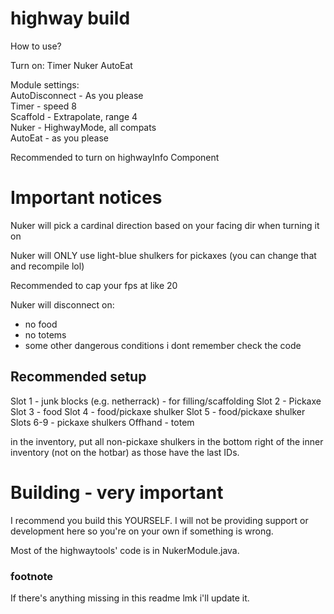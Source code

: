 # highway build

How to use?

Turn on: Timer Nuker AutoEat

Module settings:<br/>
AutoDisconnect - As you please<br/>
Timer - speed 8<br/>
Scaffold - Extrapolate, range 4<br/>
Nuker - HighwayMode, all compats<br/>
AutoEat - as you please<br/>

Recommended to turn on highwayInfo Component

# Important notices

Nuker will pick a cardinal direction based on your facing dir when turning it on

Nuker will ONLY use light-blue shulkers for pickaxes (you can change that and recompile lol)

Recommended to cap your fps at like 20

Nuker will disconnect on:
- no food
- no totems
- some other dangerous conditions i dont remember check the code
  

## Recommended setup
Slot 1 - junk blocks (e.g. netherrack) - for filling/scaffolding
Slot 2 - Pickaxe
Slot 3 - food
Slot 4 - food/pickaxe shulker
Slot 5 - food/pickaxe shulker
Slots 6-9 - pickaxe shulkers
Offhand - totem

in the inventory, put all non-pickaxe shulkers in the bottom right of the inner inventory (not on the hotbar) as those have the last IDs.

# Building - very important
I recommend you build this YOURSELF. I will not be providing support or development here so you're on your own if something is wrong.

Most of the highwaytools' code is in NukerModule.java.

### footnote
If there's anything missing in this readme lmk i'll update it.